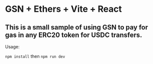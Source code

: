 

# GSN + Ethers + Vite + React

## This is a small sample of using GSN to pay for gas in any ERC20 token for USDC transfers.

Usage:

`npm install` then `npm run dev`
